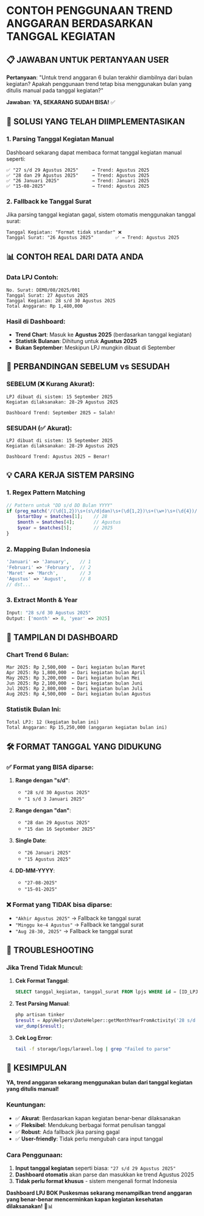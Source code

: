 # CONTOH PENGGUNAAN TREND ANGGARAN BERDASARKAN TANGGAL KEGIATAN

## 📋 JAWABAN UNTUK PERTANYAAN USER

**Pertanyaan**: "Untuk trend anggaran 6 bulan terakhir diambilnya dari bulan kegiatan? Apakah penggunaan trend tetap bisa menggunakan bulan yang ditulis manual pada tanggal kegiatan?"

**Jawaban**: **YA, SEKARANG SUDAH BISA!** ✅

## 🎯 SOLUSI YANG TELAH DIIMPLEMENTASIKAN

### 1. **Parsing Tanggal Kegiatan Manual**

Dashboard sekarang dapat membaca format tanggal kegiatan manual seperti:

```
✅ "27 s/d 29 Agustus 2025"     → Trend: Agustus 2025
✅ "28 dan 29 Agustus 2025"     → Trend: Agustus 2025  
✅ "26 Januari 2025"            → Trend: Januari 2025
✅ "15-08-2025"                 → Trend: Agustus 2025
```

### 2. **Fallback ke Tanggal Surat**

Jika parsing tanggal kegiatan gagal, sistem otomatis menggunakan tanggal surat:

```
Tanggal Kegiatan: "Format tidak standar" ❌
Tanggal Surat: "26 Agustus 2025"        ✅ → Trend: Agustus 2025
```

## 📊 CONTOH REAL DARI DATA ANDA

### Data LPJ Contoh:
```
No. Surat: DEMO/08/2025/001
Tanggal Surat: 27 Agustus 2025
Tanggal Kegiatan: 28 s/d 30 Agustus 2025
Total Anggaran: Rp 1,480,000
```

### Hasil di Dashboard:
- **Trend Chart**: Masuk ke **Agustus 2025** (berdasarkan tanggal kegiatan)
- **Statistik Bulanan**: Dihitung untuk **Agustus 2025**
- **Bukan September**: Meskipun LPJ mungkin dibuat di September

## 🔄 PERBANDINGAN SEBELUM vs SESUDAH

### SEBELUM (❌ Kurang Akurat):
```
LPJ dibuat di sistem: 15 September 2025
Kegiatan dilaksanakan: 28-29 Agustus 2025

Dashboard Trend: September 2025 ← Salah!
```

### SESUDAH (✅ Akurat):
```
LPJ dibuat di sistem: 15 September 2025  
Kegiatan dilaksanakan: 28-29 Agustus 2025

Dashboard Trend: Agustus 2025 ← Benar!
```

## 💡 CARA KERJA SISTEM PARSING

### 1. **Regex Pattern Matching**
```php
// Pattern untuk "DD s/d DD Bulan YYYY"
if (preg_match('/(\d{1,2})\s+(s\/d|dan)\s+(\d{1,2})\s+(\w+)\s+(\d{4})/', $dateString, $matches)) {
    $startDay = $matches[1];    // 28
    $month = $matches[4];       // Agustus  
    $year = $matches[5];        // 2025
}
```

### 2. **Mapping Bulan Indonesia**
```php
'Januari' => 'January',    // 1
'Februari' => 'February',  // 2
'Maret' => 'March',        // 3
'Agustus' => 'August',     // 8
// dst...
```

### 3. **Extract Month & Year**
```php
Input: "28 s/d 30 Agustus 2025"
Output: ['month' => 8, 'year' => 2025]
```

## 🎨 TAMPILAN DI DASHBOARD

### Chart Trend 6 Bulan:
```
Mar 2025: Rp 2,500,000  ← Dari kegiatan bulan Maret
Apr 2025: Rp 1,800,000  ← Dari kegiatan bulan April  
May 2025: Rp 3,200,000  ← Dari kegiatan bulan Mei
Jun 2025: Rp 2,100,000  ← Dari kegiatan bulan Juni
Jul 2025: Rp 2,800,000  ← Dari kegiatan bulan Juli
Aug 2025: Rp 4,500,000  ← Dari kegiatan bulan Agustus
```

### Statistik Bulan Ini:
```
Total LPJ: 12 (kegiatan bulan ini)
Total Anggaran: Rp 15,250,000 (anggaran kegiatan bulan ini)
```

## 🛠 FORMAT TANGGAL YANG DIDUKUNG

### ✅ Format yang BISA diparse:

1. **Range dengan "s/d"**:
   - `"28 s/d 30 Agustus 2025"`
   - `"1 s/d 3 Januari 2025"`

2. **Range dengan "dan"**:
   - `"28 dan 29 Agustus 2025"`
   - `"15 dan 16 September 2025"`

3. **Single Date**:
   - `"26 Januari 2025"`
   - `"15 Agustus 2025"`

4. **DD-MM-YYYY**:
   - `"27-08-2025"`
   - `"15-01-2025"`

### ❌ Format yang TIDAK bisa diparse:
- `"Akhir Agustus 2025"` → Fallback ke tanggal surat
- `"Minggu ke-4 Agustus"` → Fallback ke tanggal surat
- `"Aug 28-30, 2025"` → Fallback ke tanggal surat

## 🔧 TROUBLESHOOTING

### Jika Trend Tidak Muncul:

1. **Cek Format Tanggal**:
   ```sql
   SELECT tanggal_kegiatan, tanggal_surat FROM lpjs WHERE id = [ID_LPJ];
   ```

2. **Test Parsing Manual**:
   ```php
   php artisan tinker
   $result = App\Helpers\DateHelper::getMonthYearFromActivity('28 s/d 30 Agustus 2025');
   var_dump($result);
   ```

3. **Cek Log Error**:
   ```bash
   tail -f storage/logs/laravel.log | grep "Failed to parse"
   ```

## 🎉 KESIMPULAN

**YA, trend anggaran sekarang menggunakan bulan dari tanggal kegiatan yang ditulis manual!**

### Keuntungan:
- ✅ **Akurat**: Berdasarkan kapan kegiatan benar-benar dilaksanakan
- ✅ **Fleksibel**: Mendukung berbagai format penulisan tanggal
- ✅ **Robust**: Ada fallback jika parsing gagal
- ✅ **User-friendly**: Tidak perlu mengubah cara input tanggal

### Cara Penggunaan:
1. **Input tanggal kegiatan** seperti biasa: `"27 s/d 29 Agustus 2025"`
2. **Dashboard otomatis** akan parse dan masukkan ke trend Agustus 2025
3. **Tidak perlu format khusus** - sistem mengenali format Indonesia

**Dashboard LPJ BOK Puskesmas sekarang menampilkan trend anggaran yang benar-benar mencerminkan kapan kegiatan kesehatan dilaksanakan!** 🏥📊
